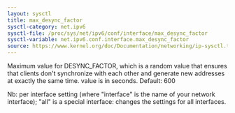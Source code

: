 ```yaml
---
layout: sysctl
title: max_desync_factor
sysctl-category: net.ipv6
sysctl-file: /proc/sys/net/ipv6/conf/interface/max_desync_factor
sysctl-variable: net.ipv6.conf.interface.max_desync_factor
source: https://www.kernel.org/doc/Documentation/networking/ip-sysctl.txt
---
```

Maximum value for DESYNC_FACTOR, which is a random value
that ensures that clients don't synchronize with each
other and generate new addresses at exactly the same time.
value is in seconds.
Default: 600


Nb: per interface setting (where "interface" is the name of your network interface); "all" is a special interface: changes the settings for all interfaces.

